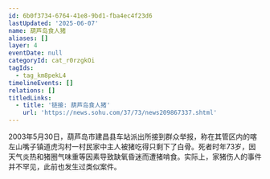 ```yaml
---
id: 6b0f3734-6764-41e8-9bd1-fba4ec4f23d6
lastUpdated: '2025-06-07'
name: 葫芦岛食人猪
aliases: []
layer: 4
eventDate: null
categoryId: cat_r0rzgkOi
tagIds:
  - tag_km8pekL4
timelineEvents: []
relations: []
titledLinks:
  - title: '链接: 葫芦岛食人猪'
    url: 'https://news.sohu.com/37/73/news209867337.shtml'
---
```

2003年5月30日，葫芦岛市建昌县车站派出所接到群众举报，称在其管区内的喀左山嘴子镇道虎沟村一村民家中主人被猪吃得只剩下了白骨。死者时年73岁，因天气炎热和猪圈气味重等因素导致缺氧昏迷而遭猪啃食。实际上，家猪伤人的事件并不罕见，此前也发生过类似案件。
